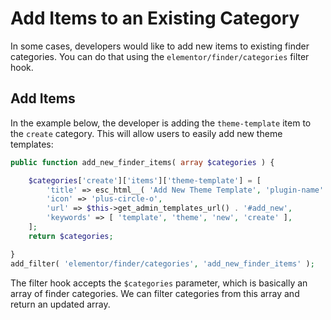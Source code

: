 # Add Items to an Existing Category

In some cases, developers would like to add new items to existing finder categories. You can do that using the `elementor/finder/categories` filter hook.

## Add Items

In the example below, the developer is adding the `theme-template` item to the `create` category. This will allow users to easily add new theme templates:

```php
public function add_new_finder_items( array $categories ) {

	$categories['create']['items']['theme-template'] = [
		'title' => esc_html__( 'Add New Theme Template', 'plugin-name' ),
		'icon' => 'plus-circle-o',
		'url' => $this->get_admin_templates_url() . '#add_new',
		'keywords' => [ 'template', 'theme', 'new', 'create' ],
	];
	return $categories;

}
add_filter( 'elementor/finder/categories', 'add_new_finder_items' );
```

The filter hook accepts the `$categories` parameter, which is basically an array of finder categories. We can filter categories from this array and return an updated array.

